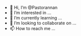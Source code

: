 - 👋 Hi, I’m @Pastorannan
- 👀 I’m interested in ...
- 🌱 I’m currently learning ...
- 💞️ I’m looking to collaborate on ...
- 📫 How to reach me ...

<!---
Pastorannan/Pastorannan is a ✨ special ✨ repository because its `README.md` (this file) appears on your GitHub profile.
You can click the Preview link to take a look at your changes.
--->
